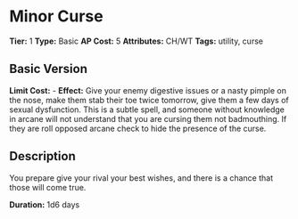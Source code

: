 # Minor Curse

**Tier:** 1
**Type:** Basic
**AP Cost:** 5
**Attributes:** CH/WT
**Tags:** utility, curse

## Basic Version
**Limit Cost:** -
**Effect:** Give your enemy digestive issues or a nasty pimple on the nose, make them stab their toe twice tomorrow, give them a few days of sexual dysfunction. This is a subtle spell, and someone without knowledge in arcane will not understand that you are cursing them not badmouthing. If they are roll opposed arcane check to hide the presence of the curse.

## Description
You prepare give your rival your best wishes, and there is a chance that those will come true.

**Duration:** 1d6 days